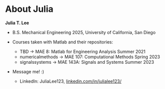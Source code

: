 # About Julia

**Julia T. Lee**

- B.S. Mechanical Engineering 2025, University of California, San Diego 


- Courses taken with Matlab and their repositories:
  - TBD -> MAE 8: Matlab for Engineering Analysis Summer 2021
  - numericalmethods -> MAE 107: Computational Methods Spring 2023
  - signalssystems -> MAE 143A: Signals and Systems Summer 2023
 
- Message me! :)
  - LinkedIn: JuliaLee123, [linkedin.com/in/julialee123/](https://linkedin.com/in/julialee123/)

